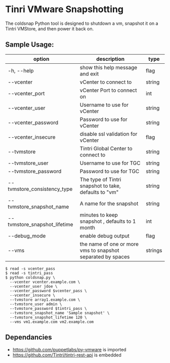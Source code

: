 # Tinri VMware Snapshotting

The coldsnap Python tool is designed to shutdown a vm, snapshot it on a Tintri VMStore, and then power it back on.

## Sample Usage:

| option                       | description                                                 | type    |
| ---------------------------- | ----------------------------------------------------------- | ------- |
| -h, --help                   | show this help message and exit                             | flag    |
| --vcenter                    | vCenter to connect to                                       | string  |
| --vcenter_port               | vCenter Port to connect on                                  | int     |
| --vcenter_user               | Username to use for vCenter                                 | string  |
| --vcenter_password           | Password to use for vCenter                                 | string  |
| --vcenter_insecure           | disable ssl validation for vCenter                          | flag    |
| --tvmstore                   | Tintri Global Center to connect to                          | string  |
| --tvmstore_user              | Username to use for TGC                                     | string  |
| --tvmstore_password          | Password to use for TGC                                     | string  |
| --tvmstore_consistency_type  | The type of Tintri snapshot to take, defaults to "vm"       | string  |
| --tvmstore_snapshot_name     | A name for the snapshot                                     | string  |
| --tvmstore_snapshot_lifetime | minutes to keep snapshot , defaults to 1 month              | int     |
| --debug_mode                 | enable debug output                                         | flag    |
| --vms                        | the name of one or more vms to snapshot separated by spaces | strings |


```
$ read -s vcenter_pass
$ read -s tintri_pass
$ python coldsnap.py \
  --vcenter vcenter.example.com \
  --vcenter_user jdoe \
  --vcenter_password $vcenter_pass \
  --vcenter_insecure \
  --tvmstore array1.example.com \
  --tvmstore_user admin \
  --tvmstore_password $tintri_pass \
  --tvmstore_snapshot_name 'Sample snapshot' \
  --tvmstore_snapshot_lifetime 120 \
  --vms vm1.example.com vm2.example.com
```

## Dependancies

* https://github.com/puppetlabs/py-vmware is imported
* https://github.com/Tintri/tintri-rest-api is embedded

